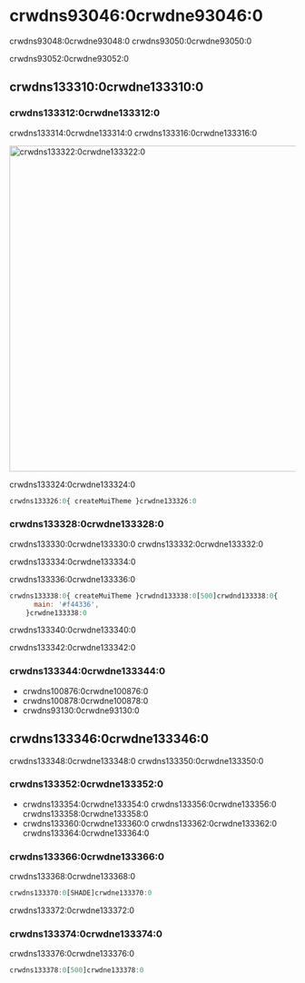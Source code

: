 # crwdns93046:0crwdne93046:0

<p class="description">crwdns93048:0crwdne93048:0 crwdns93050:0crwdne93050:0</p>

crwdns93052:0crwdne93052:0

## crwdns133310:0crwdne133310:0

### crwdns133312:0crwdne133312:0

crwdns133314:0crwdne133314:0 crwdns133316:0crwdne133316:0

<a href="crwdns133318:0crwdne133318:0" target="_blank" rel="noopener nofollow">
  <img src="crwdns133320:0crwdne133320:0" alt="crwdns133322:0crwdne133322:0" style="width: 574px" />
</a>
  
  


crwdns133324:0crwdne133324:0

```js
crwdns133326:0{ createMuiTheme }crwdne133326:0
```

### crwdns133328:0crwdne133328:0

crwdns133330:0crwdne133330:0 crwdns133332:0crwdne133332:0

crwdns133334:0crwdne133334:0

crwdns133336:0crwdne133336:0

```jsx
crwdns133338:0{ createMuiTheme }crwdnd133338:0[500]crwdnd133338:0{
      main: '#f44336',
    }crwdne133338:0
```

crwdns133340:0crwdne133340:0

crwdns133342:0crwdne133342:0

### crwdns133344:0crwdne133344:0

- crwdns100876:0crwdne100876:0
- crwdns100878:0crwdne100878:0
- crwdns93130:0crwdne93130:0

## crwdns133346:0crwdne133346:0

crwdns133348:0crwdne133348:0 crwdns133350:0crwdne133350:0

### crwdns133352:0crwdne133352:0

- crwdns133354:0crwdne133354:0 crwdns133356:0crwdne133356:0 crwdns133358:0crwdne133358:0
- crwdns133360:0crwdne133360:0 crwdns133362:0crwdne133362:0 crwdns133364:0crwdne133364:0

### crwdns133366:0crwdne133366:0

crwdns133368:0crwdne133368:0

```jsx
crwdns133370:0[SHADE]crwdne133370:0
```

crwdns133372:0crwdne133372:0

### crwdns133374:0crwdne133374:0

crwdns133376:0crwdne133376:0

```js
crwdns133378:0[500]crwdne133378:0
```